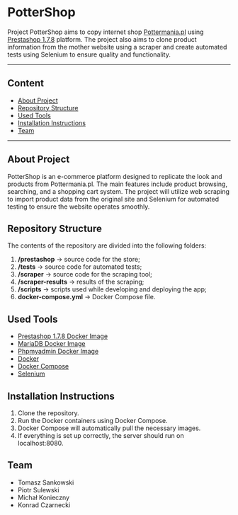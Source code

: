 # PotterShop

Project PotterShop aims to copy internet shop [Pottermania.pl](https://pottermania.pl) using [Prestashop 1.7.8](https://github.com/PrestaShop/PrestaShop/tree/1.7.8.x) platform. The project also aims to clone product information from the mother website using a scraper and create automated tests using Selenium to ensure quality and functionality.

---

## Content
- [About Project](#about-project)
- [Repository Structure](#repository-structure)
- [Used Tools](#used-tools)
- [Installation Instructions](#installation-instructions)
- [Team](#team)

---

## About Project
PotterShop is an e-commerce platform designed to replicate the look and products from Pottermania.pl. The main features include product browsing, searching, and a shopping cart system. The project will utilize web scraping to import product data from the original site and Selenium for automated testing to ensure the website operates smoothly.

## Repository Structure
The contents of the repository are divided into the following folders:
1. **/prestashop** -> source code for the store;
2. **/tests** -> source code for automated tests;
3. **/scraper** -> source code for the scraping tool;
4. **/scraper-results** -> results of the scraping;
5. **/scripts** -> scripts used while developing and deploying the app;
6. **docker-compose.yml** -> Docker Compose file.

## Used Tools
- [Prestashop 1.7.8 Docker Image](https://github.com/PrestaShop/PrestaShop/tree/1.7.8.x)
- [MariaDB Docker Image](https://hub.docker.com/_/mariadb)
- [Phpmyadmin Docker Image](https://hub.docker.com/_/phpmyadmin)
- [Docker](https://www.docker.com/)
- [Docker Compose](https://docs.docker.com/compose/)
- [Selenium](https://www.selenium.dev/documentation/)

## Installation Instructions
1. Clone the repository.
2. Run the Docker containers using Docker Compose.
3. Docker Compose will automatically pull the necessary images.
4. If everything is set up correctly, the server should run on localhost:8080.

## Team
- Tomasz Sankowski
- Piotr Sulewski
- Michał Konieczny
- Konrad Czarnecki
